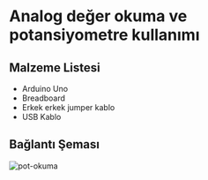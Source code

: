 # Analog değer okuma ve potansiyometre kullanımı 

<h2>Malzeme Listesi</h2>
  <ul>
    <li>Arduino Uno</li>
    <li>Breadboard</li>
    <li>Erkek erkek jumper kablo</li>
    <li10k Potansiyometre</li>
    <li>USB Kablo</li>
</ul>
  
  
<h2> Bağlantı Şeması </h2>

![pot-okuma](https://user-images.githubusercontent.com/47007407/51907615-666f7780-23d8-11e9-941c-5bbcdb5d75ea.png)

